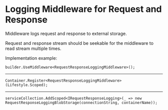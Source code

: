 # Logging Middleware for Request and Response

Middleware logs request and response to external storage.

Request and response stream should be seekable for the middleware to read stream multiple times.

Implementation example:


    builder.UseMiddleware<RequestResponseLoggingMiddleware>();
---

    Container.Register<RequestResponseLoggingMiddleware>(Lifestyle.Scoped);
---

    serviceCollection.AddScoped<IRequestResponseLogging>(_ => new RequestResponseLoggingBlobStorage(connectionString, containerName));

